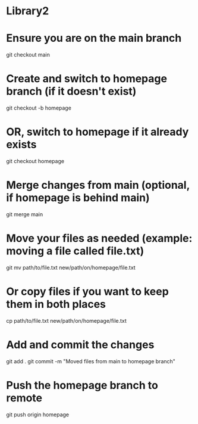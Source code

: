 # Library2
# Ensure you are on the main branch
git checkout main

# Create and switch to homepage branch (if it doesn't exist)
git checkout -b homepage

# OR, switch to homepage if it already exists
git checkout homepage

# Merge changes from main (optional, if homepage is behind main)
git merge main

# Move your files as needed (example: moving a file called file.txt)
git mv path/to/file.txt new/path/on/homepage/file.txt

# Or copy files if you want to keep them in both places
cp path/to/file.txt new/path/on/homepage/file.txt

# Add and commit the changes
git add .
git commit -m "Moved files from main to homepage branch"

# Push the homepage branch to remote
git push origin homepage
